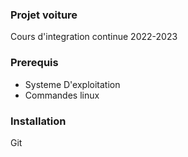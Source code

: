### Projet voiture
Cours d'integration continue
2022-2023

### Prerequis
- Systeme D'exploitation
- Commandes linux


### Installation
Git
